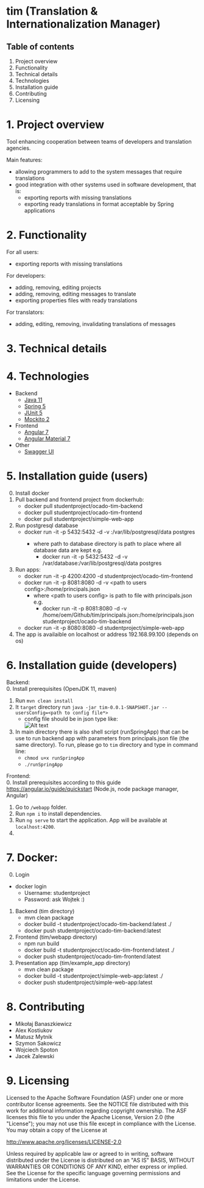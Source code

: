 # tim (Translation & Internationalization Manager)

## Table of contents
1. Project overview
2. Functionality
3. Technical details
4. Technologies
5. Installation guide
6. Contributing
7. Licensing

# 1. Project overview
Tool enhancing cooperation between teams of developers and translation agencies.

Main features:
* allowing programmers to add to the system messages that require translations
* good integration with other systems used in software development, that is:
  * exporting reports with missing translations
  * exporting ready translations in format acceptable by Spring applications

# 2. Functionality
For all users:
* exporting reports with missing translations

For developers:
* adding, removing, editing projects
* adding, removing, editing messages to translate
* exporting properties files with ready translations

For translators:
* adding, editing, removing, invalidating translations of messages

# 3. Technical details


# 4. Technologies
* Backend
  * [Java 11](https://openjdk.java.net/projects/jdk/11/)
  * [Spring 5](https://spring.io/)
  * [JUnit 5](https://junit.org/junit5/)
  * [Mockito 2](https://site.mockito.org/)
* Frontend
  * [Angular 7](https://angular.io/)
  * [Angular Material 7](https://material.angular.io/)
* Other
  * [Swagger UI](https://swagger.io/)

# 5. Installation guide (users)
0. Install docker
1. Pull backend and frontend project from dockerhub:
    * docker pull studentproject/ocado-tim-backend
    * docker pull studentproject/ocado-tim-frontend
    * docker pull studentproject/simple-web-app
2. Run postgresql database
    * docker run -it -p 5432:5432 -d -v <path to database directory>:/var/lib/postgresql/data postgres
        * where path to database directory is path to place where all database data are kept e.g.
            * docker run -it -p 5432:5432 -d -v /var/database:/var/lib/postgresql/data postgres 
3. Run apps:
    * docker run -it -p 4200:4200 -d studentproject/ocado-tim-frontend
    * docker run -it -p 8081:8080 -d -v <path to users config\>:/home/principals.json
        * where <path to users config\> is path to file with principals.json e.g.
          * docker run -it -p 8081:8080 -d -v /home/oem/Github/tim/principals.json:/home/principals.json studentproject/ocado-tim-backend
    * docker run -it -p 8080:8080 -d studentproject/simple-web-app  
4. The app is availaible on localhost or address 192.168.99.100 (depends on os)


# 6. Installation guide (developers)
Backend:  
0. Install prerequisites (OpenJDK 11, maven)
1. Run `mvn clean install`  
2. It `target` directory run `java -jar tim-0.0.1-SNAPSHOT.jar --usersConfig=<path to config file*>`
    * config file should be in json type like:  
    ![Alt text](properties.png?raw=true "Title")  
3. In main directory there is also shell script (runSpringApp) that can be use to run backend app with parameters from principals.json file (the same directory). To run, please go to `tim` directory and type in command line:  
    * `chmod u+x runSpringApp`  
    * `./runSpringApp`  
    
Frontend:  
0. Install prerequisites according to this guide https://angular.io/guide/quickstart (Node.js, node package manager, Angular)
1. Go to `/webapp` folder.  
2. Run `npm i` to install dependencies.  
3. Run `ng serve` to start the application. App will be available at `localhost:4200`.  
4. 


# 7. Docker:
0. Login
 * docker login
    * Username: studentproject
    * Password: ask Wojtek :)
1. Backend (tim directory)
    * mvn clean package
    * docker build -t studentproject/ocado-tim-backend:latest ./
    * docker push studentproject/ocado-tim-backend:latest
2. Frontend (tim/webapp directory)
    * npm run build
    * docker build -t studentprojecct/ocado-tim-frontend:latest ./
    * docker push studentproject/ocado-tim-frontend:latest
3. Presentation app (tim/example_app directory)
    * mvn clean package
    * docker build -t studentproject/simple-web-app:latest ./
    * docker push studentproject/simple-web-app:latest
 

# 8. Contributing
* Mikołaj Banaszkiewicz
* Alex Kostiukov 
* Matusz Mytnik
* Szymon Sakowicz
* Wojciech Spoton 
* Jacek Zalewski 

# 9. Licensing
Licensed to the Apache Software Foundation (ASF) under one
or more contributor license agreements.  See the NOTICE file
distributed with this work for additional information
regarding copyright ownership.  The ASF licenses this file
to you under the Apache License, Version 2.0 (the
"License"); you may not use this file except in compliance
with the License.  You may obtain a copy of the License at

  http://www.apache.org/licenses/LICENSE-2.0

Unless required by applicable law or agreed to in writing,
software distributed under the License is distributed on an
"AS IS" BASIS, WITHOUT WARRANTIES OR CONDITIONS OF ANY
KIND, either express or implied.  See the License for the
specific language governing permissions and limitations
under the License.
